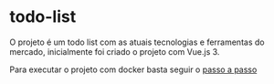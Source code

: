 # todo-list

O projeto é um todo list com as atuais tecnologias e ferramentas do mercado, inicialmente foi criado o projeto com Vue.js 3.

Para executar o projeto com docker basta seguir o [passo a passo](/vue3/)
